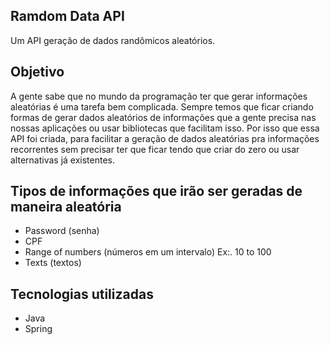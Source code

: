 ## Ramdom Data API

Um API geração de dados randômicos aleatórios.

## Objetivo

A gente sabe que no mundo da programação ter que gerar informações aleatórias é uma tarefa bem complicada.
Sempre temos que ficar criando formas de gerar dados aleatórios de informações que a gente precisa nas
nossas aplicações ou usar bibliotecas que facilitam isso. Por isso que essa API foi criada, 
para facilitar a geração de dados aleatórias pra informações recorrentes sem precisar ter que
ficar tendo que criar do zero ou usar alternativas já existentes.


## Tipos de informações que irão ser geradas de maneira aleatória

- Password (senha)
- CPF 
- Range of numbers (números em um intervalo) Ex:. 10 to 100
- Texts (textos)


## Tecnologias utilizadas
- Java
- Spring



